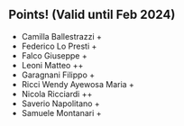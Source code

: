 ## Points! (Valid until Feb 2024)
* Camilla Ballestrazzi +
* Federico Lo Presti +
* Falco Giuseppe +
* Leoni Matteo ++
* Garagnani Filippo +
* Ricci Wendy Ayewosa Maria +
* Nicola Ricciardi ++
* Saverio Napolitano +
* Samuele Montanari +